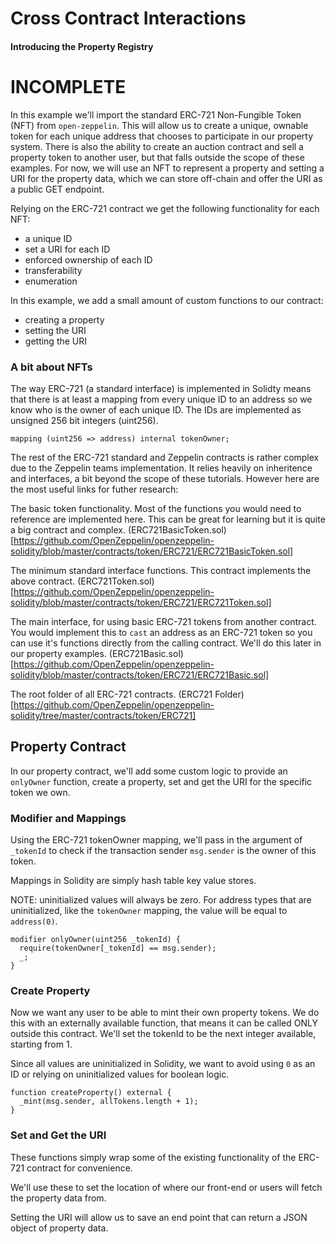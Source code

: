 

# Cross Contract Interactions

#### Introducing the Property Registry

# INCOMPLETE

In this example we'll import the standard ERC-721 Non-Fungible Token (NFT) from `open-zeppelin`. This will allow us to create a unique, ownable token for each unique address that chooses to participate in our property system. There is also the ability to create an auction contract and sell a property token to another user, but that falls outside the scope of these examples. For now, we will use an NFT to represent a property and setting a URI for the property data, which we can store off-chain and offer the URI as a public GET endpoint.

Relying on the ERC-721 contract we get the following functionality for each NFT:
* a unique ID
* set a URI for each ID
* enforced ownership of each ID
* transferability
* enumeration

In this example, we add a small amount of custom functions to our contract:
* creating a property
* setting the URI
* getting the URI

### A bit about NFTs
The way ERC-721 (a standard interface) is implemented in Solidty means that there is at least a mapping from every unique ID to an address so we know who is the owner of each unique ID. The IDs are implemented as unsigned 256 bit integers (uint256).
```
mapping (uint256 => address) internal tokenOwner;
```
The rest of the ERC-721 standard and Zeppelin contracts is rather complex due to the Zeppelin teams implementation. It relies heavily on inheritence and interfaces, a bit beyond the scope of these tutorials. However here are the most useful links for futher research:

The basic token functionality. Most of the functions you would need to reference are implemented here. This can be great for learning but it is quite a big contract and complex.
(ERC721BasicToken.sol)[https://github.com/OpenZeppelin/openzeppelin-solidity/blob/master/contracts/token/ERC721/ERC721BasicToken.sol]

The minimum standard interface functions. This contract implements the above contract.
(ERC721Token.sol)[https://github.com/OpenZeppelin/openzeppelin-solidity/blob/master/contracts/token/ERC721/ERC721Token.sol]

The main interface, for using basic ERC-721 tokens from another contract. You would implement this to `cast` an address as an ERC-721 token so you can use it's functions directly from the calling contract. We'll do this later in our property examples.
(ERC721Basic.sol)[https://github.com/OpenZeppelin/openzeppelin-solidity/blob/master/contracts/token/ERC721/ERC721Basic.sol]

The root folder of all ERC-721 contracts.
(ERC721 Folder)[https://github.com/OpenZeppelin/openzeppelin-solidity/tree/master/contracts/token/ERC721]

## Property Contract
In our property contract, we'll add some custom logic to provide an `onlyOwner` function, create a property, set and get the URI for the specific token we own.

### Modifier and Mappings
Using the ERC-721 tokenOwner mapping, we'll pass in the argument of `_tokenId` to check if the transaction sender `msg.sender` is the owner of this token.

Mappings in Solidity are simply hash table key value stores.

NOTE: uninitialized values will always be zero. For address types that are uninitialized, like the `tokenOwner` mapping, the value will be equal to `address(0)`.
```
modifier onlyOwner(uint256 _tokenId) {
  require(tokenOwner[_tokenId] == msg.sender);
  _;
}
```
### Create Property
Now we want any user to be able to mint their own property tokens. We do this with an externally available function, that means it can be called ONLY outside this contract. We'll set the tokenId to be the next integer available, starting from 1.

Since all values are uninitialized in Solidity, we want to avoid using `0` as an ID or relying on uninitialized values for boolean logic.
```
function createProperty() external {
  _mint(msg.sender, allTokens.length + 1);
}
```
### Set and Get the URI
These functions simply wrap some of the existing functionality of the ERC-721 contract for convenience.

We'll use these to set the location of where our front-end or users will fetch the property data from.

Setting the URI will allow us to save an end point that can return a JSON object of property data.
